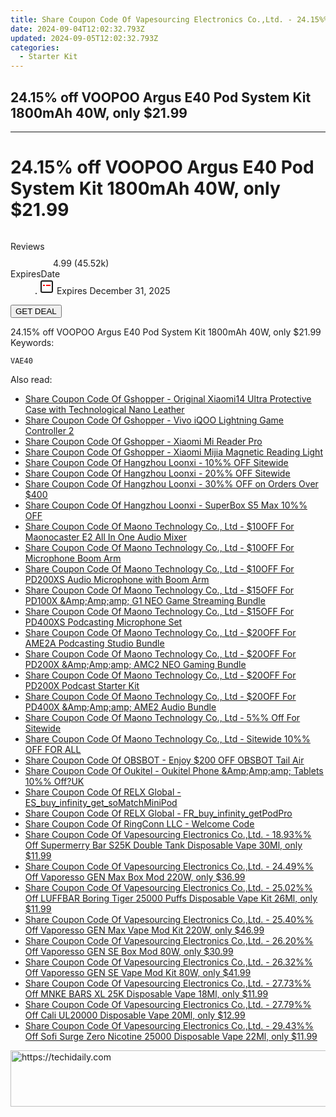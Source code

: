 ```yaml
---
title: Share Coupon Code Of Vapesourcing Electronics Co.,Ltd. - 24.15%% Off VOOPOO Argus E40 Pod System Kit 1800mAh 40W, only $21.99
date: 2024-09-04T12:02:32.793Z
updated: 2024-09-05T12:02:32.793Z
categories:
  - Starter Kit
---
```


## 24.15% off VOOPOO Argus E40 Pod System Kit 1800mAh 40W, only $21.99

<hr>
<main class="px-4 py-6 sm:p-6 md:px-8 md:py-10">
  <div class="mx-auto grid max-w-4xl grid-cols-1 lg:max-w-5xl lg:grid-cols-2 lg:gap-x-20">
    <div class="relative col-start-1 row-start-1 flex flex-col-reverse rounded-lg bg-gradient-to-t from-black/75 via-black/0 p-3 sm:row-start-2 sm:bg-none sm:p-0 lg:row-start-1">
      <h1 class="mt-1 text-lg font-semibold text-white sm:text-slate-900 md:text-2xl dark:sm:text-white">24.15% off VOOPOO Argus E40 Pod System Kit 1800mAh 40W, only $21.99</h1>
    </div>
        <div class="col-start-1 col-end-3 row-start-1 grid gap-4 sm:mb-6 sm:grid-cols-4 lg:col-start-2 lg:row-span-6 lg:row-end-6 lg:mb-0 lg:gap-6">
      <img src="https://static.shareasale.com/image/90958/deal/VOOPOOArgusE40PodSystemKit1800mAh40W.png" alt="" class="h-60 w-full rounded-lg object-cover sm:col-span-2 sm:h-52 lg:col-span-full" loading="lazy" />
    </div>
        <dl class="row-start-2 mt-4 flex items-center text-xs font-medium sm:row-start-3 sm:mt-1 md:mt-2.5 lg:row-start-2">
      <dt class="sr-only">Reviews</dt>
      <dd class="flex items-center text-indigo-600 dark:text-indigo-400">
        <svg width="24" height="24" fill="none" aria-hidden="true" class="mr-1 stroke-current dark:stroke-indigo-500">
          <path d="m12 5 2 5h5l-4 4 2.103 5L12 16l-5.103 3L9 14l-4-4h5l2-5Z" stroke-width="2" stroke-linecap="round" stroke-linejoin="round" />
        </svg>
        <span>4.99 <span class="font-normal text-slate-400">(45.52k)</span></span>
      </dd>
      <dt class="sr-only">ExpiresDate</dt>
      <dd class="flex items-center">
        <svg width="2" height="2" aria-hidden="true" fill="currentColor" class="mx-3 text-slate-300">
          <circle cx="1" cy="1" r="1" />
        </svg>
        <svg width="24" height="24" viewBox="0 0 24 24" fill="none" stroke="currentColor" stroke-width="2">
          <rect x="3" y="3" width="18" height="18" rx="2" fill="#fff" />
          <path d="M6 10L18 10" stroke="red" stroke-width="2" fill="none" />
          <path d="M10 6L10 18" stroke="#fff" stroke-width="2" fill="none" />
        </svg>
        Expires December 31, 2025      </dd>
    </dl>
    <div class="col-start-1 row-start-3 mt-4 self-center sm:col-start-2 sm:row-span-2 sm:row-start-2 sm:mt-0 lg:col-start-1 lg:row-start-3 lg:row-end-4 lg:mt-6">
      <button type="button" onClick="javascript:window.open(decodeURIComponent('https%3A%2F%2Fwww.shareasale.com%2Fu.cfm%3Fd%3D1110437%26m%3D90958%26u%3D4338022'), '_blank');void(0);" class="rounded-lg bg-red-600 px-3 py-2 text-sm font-medium leading-6 text-white">GET DEAL</button>
    </div>
    <p class="col-start-1 mt-4 text-sm leading-6 sm:col-span-2 lg:col-span-1 lg:row-start-4 lg:mt-6 dark:text-slate-400">24.15% off VOOPOO Argus E40 Pod System Kit 1800mAh 40W, only $21.99 Keywords: </p>
    <p class="mt-4">
      <code class="bg-purple-900 p-4 text-sm font-bold tracking-widest text-white">VAE40</code>
    </p>
  </div>
</main>
<span class="atpl-alsoreadstyle">Also read:</span>
<div><ul>
<li><a href="https://coupons.techidaily.com/coupon-1117801-share-97331-sale/"><u>Share Coupon Code Of Gshopper - Original Xiaomi14 Ultra Protective Case with Technological Nano Leather</u></a></li>
<li><a href="https://coupons.techidaily.com/coupon-1117803-share-97331-sale/"><u>Share Coupon Code Of Gshopper - Vivo iQOO Lightning Game Controller 2</u></a></li>
<li><a href="https://coupons.techidaily.com/coupon-1117804-share-97331-sale/"><u>Share Coupon Code Of Gshopper - Xiaomi Mi Reader Pro</u></a></li>
<li><a href="https://coupons.techidaily.com/coupon-1117802-share-97331-sale/"><u>Share Coupon Code Of Gshopper - Xiaomi Mijia Magnetic Reading Light</u></a></li>
<li><a href="https://coupons.techidaily.com/coupon-1117607-share-155620-sale/"><u>Share Coupon Code Of Hangzhou Loonxi - 10%% OFF Sitewide</u></a></li>
<li><a href="https://coupons.techidaily.com/coupon-1117608-share-155620-sale/"><u>Share Coupon Code Of Hangzhou Loonxi - 20%% OFF Sitewide</u></a></li>
<li><a href="https://coupons.techidaily.com/coupon-1117609-share-155620-sale/"><u>Share Coupon Code Of Hangzhou Loonxi - 30%% OFF on Orders Over $400</u></a></li>
<li><a href="https://coupons.techidaily.com/coupon-1116765-share-155620-sale/"><u>Share Coupon Code Of Hangzhou Loonxi - SuperBox S5 Max 10%% OFF</u></a></li>
<li><a href="https://coupons.techidaily.com/coupon-1117639-share-156155-sale/"><u>Share Coupon Code Of Maono Technology Co., Ltd - $10OFF For Maonocaster E2 All In One Audio Mixer</u></a></li>
<li><a href="https://coupons.techidaily.com/coupon-1117640-share-156155-sale/"><u>Share Coupon Code Of Maono Technology Co., Ltd - $10OFF For Microphone Boom Arm</u></a></li>
<li><a href="https://coupons.techidaily.com/coupon-1117638-share-156155-sale/"><u>Share Coupon Code Of Maono Technology Co., Ltd - $10OFF For PD200XS Audio Microphone with Boom Arm</u></a></li>
<li><a href="https://coupons.techidaily.com/coupon-1117636-share-156155-sale/"><u>Share Coupon Code Of Maono Technology Co., Ltd - $15OFF For PD100X &Amp;Amp;amp; G1 NEO Game Streaming Bundle</u></a></li>
<li><a href="https://coupons.techidaily.com/coupon-1117637-share-156155-sale/"><u>Share Coupon Code Of Maono Technology Co., Ltd - $15OFF For PD400XS Podcasting Microphone Set</u></a></li>
<li><a href="https://coupons.techidaily.com/coupon-1117635-share-156155-sale/"><u>Share Coupon Code Of Maono Technology Co., Ltd - $20OFF For AME2A Podcasting Studio Bundle</u></a></li>
<li><a href="https://coupons.techidaily.com/coupon-1117615-share-156155-sale/"><u>Share Coupon Code Of Maono Technology Co., Ltd - $20OFF For PD200X &Amp;Amp;amp; AMC2 NEO Gaming Bundle</u></a></li>
<li><a href="https://coupons.techidaily.com/coupon-1117634-share-156155-sale/"><u>Share Coupon Code Of Maono Technology Co., Ltd - $20OFF For PD200X Podcast Starter Kit</u></a></li>
<li><a href="https://coupons.techidaily.com/coupon-1117604-share-156155-sale/"><u>Share Coupon Code Of Maono Technology Co., Ltd - $20OFF For PD400X &Amp;Amp;amp; AME2 Audio Bundle</u></a></li>
<li><a href="https://coupons.techidaily.com/coupon-1117603-share-156155-sale/"><u>Share Coupon Code Of Maono Technology Co., Ltd - 5%% Off For Sitewide</u></a></li>
<li><a href="https://coupons.techidaily.com/coupon-1116356-share-156155-sale/"><u>Share Coupon Code Of Maono Technology Co., Ltd - Sitewide 10%%  OFF FOR ALL</u></a></li>
<li><a href="https://coupons.techidaily.com/coupon-1104829-share-114666-sale/"><u>Share Coupon Code Of OBSBOT - Enjoy $200 OFF OBSBOT Tail Air</u></a></li>
<li><a href="https://coupons.techidaily.com/coupon-1117277-share-128178-sale/"><u>Share Coupon Code Of Oukitel - Oukitel Phone &Amp;Amp;amp; Tablets 10%% Off?UK</u></a></li>
<li><a href="https://coupons.techidaily.com/coupon-1117301-share-92020-sale/"><u>Share Coupon Code Of RELX Global - ES_buy_infinity_get_soMatchMiniPod</u></a></li>
<li><a href="https://coupons.techidaily.com/coupon-1117302-share-92020-sale/"><u>Share Coupon Code Of RELX Global - FR_buy_infinity_getPodPro</u></a></li>
<li><a href="https://coupons.techidaily.com/coupon-1111558-share-154268-sale/"><u>Share Coupon Code Of RingConn LLC - Welcome Code</u></a></li>
<li><a href="https://coupons.techidaily.com/coupon-1117345-share-90958-sale/"><u>Share Coupon Code Of Vapesourcing Electronics Co.,Ltd. - 18.93%% Off Supermerry Bar S25K Double Tank Disposable Vape 30Ml, only $11.99</u></a></li>
<li><a href="https://coupons.techidaily.com/coupon-1117770-share-90958-sale/"><u>Share Coupon Code Of Vapesourcing Electronics Co.,Ltd. - 24.49%% Off Vaporesso GEN Max Box Mod 220W, only $36.99</u></a></li>
<li><a href="https://coupons.techidaily.com/coupon-1104218-share-90958-sale/"><u>Share Coupon Code Of Vapesourcing Electronics Co.,Ltd. - 25.02%% Off LUFFBAR Boring Tiger 25000 Puffs Disposable Vape Kit 26Ml, only $11.99</u></a></li>
<li><a href="https://coupons.techidaily.com/coupon-1117771-share-90958-sale/"><u>Share Coupon Code Of Vapesourcing Electronics Co.,Ltd. - 25.40%% Off Vaporesso GEN Max Vape Mod Kit 220W, only $46.99</u></a></li>
<li><a href="https://coupons.techidaily.com/coupon-1117772-share-90958-sale/"><u>Share Coupon Code Of Vapesourcing Electronics Co.,Ltd. - 26.20%% Off Vaporesso GEN SE Box Mod 80W, only $30.99</u></a></li>
<li><a href="https://coupons.techidaily.com/coupon-1117773-share-90958-sale/"><u>Share Coupon Code Of Vapesourcing Electronics Co.,Ltd. - 26.32%% Off Vaporesso GEN SE Vape Mod Kit 80W, only $41.99</u></a></li>
<li><a href="https://coupons.techidaily.com/coupon-1117562-share-90958-sale/"><u>Share Coupon Code Of Vapesourcing Electronics Co.,Ltd. - 27.73%% Off MNKE BARS XL 25K Disposable Vape 18Ml, only $11.99</u></a></li>
<li><a href="https://coupons.techidaily.com/coupon-1117344-share-90958-sale/"><u>Share Coupon Code Of Vapesourcing Electronics Co.,Ltd. - 27.79%% Off Cali UL20000 Disposable Vape 20Ml, only $12.99</u></a></li>
<li><a href="https://coupons.techidaily.com/coupon-1117343-share-90958-sale/"><u>Share Coupon Code Of Vapesourcing Electronics Co.,Ltd. - 29.43%% Off Sofi Surge Zero Nicotine 25000 Disposable Vape 22Ml, only $11.99</u></a></li>
</ul></div>

<ins class="adsbygoogle"
      style="display:block"
      data-ad-client="ca-pub-7571918770474297"
      data-ad-slot="8358498916"
      data-ad-format="auto"
      data-full-width-responsive="true"></ins>
<!-- affiliate ads begin -->
<a href="https://imp.i357552.net/c/5597632/1006793/11832" target="_top" id="1006793">
  <img src="//a.impactradius-go.com/display-ad/11832-1006793" border="0" alt="https://techidaily.com" width="728" height="90"/>
</a>
<img height="0" width="0" src="https://imp.i357552.net/i/5597632/1006793/11832" style="position:absolute;visibility:hidden;" border="0" />
<!-- affiliate ads end -->